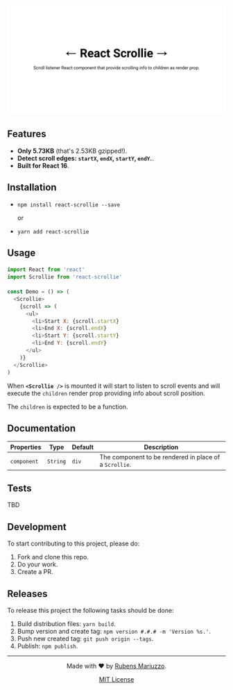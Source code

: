<div align=center>

[![React Scrollie - Scroll listener React component that provide scrolling info to children as render prop.](banner.svg)](http://google.com)

</div>

## Features

 - **Only 5.73KB** (that's 2.53KB gzipped!).
 - **Detect scroll edges: `startX`, `endX`, `startY`, `endY`.**.
 - **Built for React 16**.

## Installation

  - `npm install react-scrollie --save`

    or 

  - `yarn add react-scrollie`

## Usage

```js
import React from 'react'
import Scrollie from 'react-scrollie'

const Demo = () => (
  <Scrollie>
    {scroll => (
      <ul>
        <li>Start X: {scroll.startX}
        <li>End X: {scroll.endX}
        <li>Start Y: {scroll.startY}
        <li>End Y: {scroll.endY}
      </ul>
    )}
  </Scrollie>
)
```

When **`<Scrollie />`** is mounted it will start to listen to scroll events and will execute the `children` render prop providing info about scroll position.

The `children` is expected to be a function.

## Documentation

 | Properties  | Type       | Default       | Description |
 | ---         | ---        | ---           | ---         |
 | `component` | `String`   | `div`         | The component to be rendered in place of a `Scrollie`. |

## Tests

TBD

## Development

To start contributing to this project, please do:

 1. Fork and clone this repo.
 2. Do your work.
 3. Create a PR.

## Releases

To release this project the following tasks should be done:

 1. Build distribution files: `yarn build`.
 2. Bump version and create tag: `npm version #.#.# -m 'Version %s.'`.
 3. Push new created tag: `git push origin --tags`.
 4. Publish: `npm publish`.

---

 <div align=center>

Made with :heart: by [Rubens Mariuzzo](https://github.com/rmariuzzo).

[MIT License](LICENSE)

 </div>
